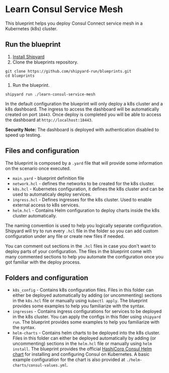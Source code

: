 # Learn Consul Service Mesh

This blueprint helps you deploy Consul Connect service mesh in a Kubernetes (k8s) cluster.

## Run the blueprint

1. [Install Shipyard](https://shipyard.run/docs/install/)
1. Clone the blueprints repository.
```
git clone https://github.com/shipyard-run/blueprints.git
cd blueprints
```
1. Run the blueprint.
```
shipyard run ./learn-consul-service-mesh
```

In the default configuration the blueprint will only deploy a k8s cluster and a k8s dashboard. The ingress to access the dashboard will be automatically created on port `18443`. Once deploy is completed you will be able to access the dashboard at `http://localhost:18443`.

**Security Note:** The dashboard is deployed with authentication disabled to speed up testing. 

## Files and configuration

The blueprint is composed by a `.yard` file that will provide some information on the scenario once executed.

- `main.yard` - blueprint definition file
- `network.hcl` - defines the networks to be created for the k8s cluster.
- `k8s.hcl` -  Kubernetes configuration, it defines the k8s cluster and can be used to automaticaly deploy services.
- `ingress.hcl` - Defines ingresses for the k8s cluster. Used to enable external access to k8s services.
- `helm.hcl` - Contains Helm configuration to deploy charts inside the k8s cluster automatically.


The naming convention is used to help you logically separate configuration. 
Shipyard will try to run every `.hcl` file in the folder so you can add custom configuration under any file or create new files if needed.

You can comment out sections in the `.hcl` files in case you don't want to deploy parts of your configuration.
The files in the blueprint come with many commented sections to help you automate the configuration once you got familiar with the deploy process.

## Folders and configuration

- `k8s_config` - Contains k8s configuration files. Files in this folder can either be deployed automatically by adding (or uncommenting) sections in the `k8s.hcl` file or manually using `kubectl apply`. The blueprint provides some examples to help you familiarize with the syntax.
- `ingresses` - Contains ingress configurations for services to be deployed in the k8s cluster. You can apply the configs in this flder using `shipyard run`. The blueprint provides some examples to help you familiarize with the syntax.
- `helm-charts` - Contains helm charts to be deployed into the k8s cluster. Files in this folder can either be deployed automatically by adding (or uncommenting) sections in the `helm.hcl` file or manually using `helm install`. The blueprint provides the official [HashiCorp Consul Helm chart](https://github.com/hashicorp/consul-helm) for installing and configuring Consul on Kubernetes. A basic example configuration for the chart is also provided at `./helm-charts/consul-values.yml`.



